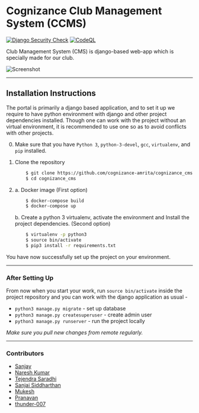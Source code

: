# Cognizance Club Management System (CCMS)
[![Django Security Check](https://github.com/cognizance-amrita/cognizance_cms/actions/workflows/django_security_check.yml/badge.svg)](https://github.com/cognizance-amrita/cognizance_cms/actions/workflows/django_security_check.yml)
[![CodeQL](https://github.com/cognizance-amrita/cognizance_cms/actions/workflows/codeql-analysis.yml/badge.svg?event=push)](https://github.com/cognizance-amrita/cognizance_cms/actions/workflows/codeql-analysis.yml)
<br/>

Club Management System (CMS) is django-based web-app which is specially made for our club. 

![Screenshot](https://github.com/cognizance-amrita/cognizance_cms/blob/master/screenshots/Screenshot%20(203).png?raw=true)


---

## Installation Instructions
The portal is primarily a django based application, and to set it up we require to have 
python environment with django and other project dependencies installed. Though one can
work with the project without an virtual environment,  it is recommended to use one so 
as to avoid conflicts with other projects.

0. Make sure that you have `Python 3`, `python-3-devel`, `gcc`, `virtualenv`, and `pip` installed.     
1. Clone the repository

    ```bash
        $ git clone https://github.com/cognizance-amrita/cognizance_cms.git
        $ cd cognizance_cms
    ```  
2. 
    a. Docker image (First option)  
  
    ```bash  
        $ docker-compose build  
        $ docker-compose up  
    ```  

    b. Create a python 3 virtualenv, activate the environment and Install the project dependencies. (Second option)  

    ```bash
        $ virtualenv -p python3
        $ source bin/activate
        $ pip3 install -r requirements.txt
    ```   

You have now successfully set up the project on your environment. 

---

### After Setting Up
From now when you start your work, run ``source bin/activate`` inside the project repository and you can work with the django application as usual - 

* `python3 manage.py migrate` - set up database
* `python3 manage.py createsuperuser` - create admin user
* `python3 manage.py runserver`  - run the project locally

*Make sure you pull new changes from remote regularly.*

---
### Contributors
* [Sanjay](https://github.com/sanjay-thiyagarajan)
* [Naresh Kumar](https://github.com/TechieNK)
* [Tejendra Saradhi](https://github.com/tejas15802)
* [Sanjai Siddharthan](https://github.com/SSpirate)  
* [Mukesh](https://github.com/mukesh663)
* [Pranavan](https://github.com/Techipeeyon)
* [thunder-007](https://github.com/thunder-007)
